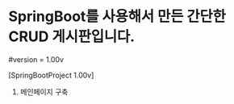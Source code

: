 SpringBoot를 사용해서 만든 간단한 CRUD 게시판입니다.
==============================

#version = 1.00v

[SpringBootProject 1.00v]
1. 메인페이지 구축